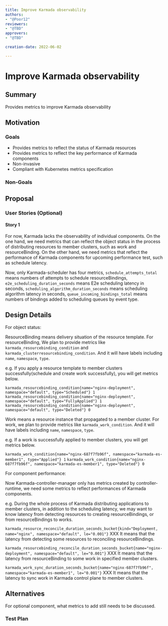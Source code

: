 ```yaml
---
title: Improve Karmada observability
authors:
- "@Poor12"
reviewers:
- "@TBD"
approvers:
- "@TBD"

creation-date: 2022-06-02

---
```


# Improve Karmada observability

## Summary

Provides metrics to improve Karmada observability

## Motivation

### Goals

- Provides metrics to reflect the status of Karmada resources
- Provides metrics to reflect the key performance of Karmada components
- Non-invasive
- Compliant with Kubernetes metrics specification

### Non-Goals

## Proposal

### User Stories (Optional)

#### Story 1

For now, Karmada lacks the observability of individual components. On the one hand, we need metrics that can reflect the object status in the process of distributing resources to member clusters, such as work and resourceBinding. On the other hand, we need metrics that reflect the performance of Karmada components for upcoming performance test, such as schedule latency.

Now, only Karmada-scheduler has four metrics, `schedule_attempts_total` means numbers of attempts to schedule resourceBindings, `e2e_scheduling_duration_seconds` means E2e scheduling latency in seconds, `scheduling_algorithm_duration_seconds` means scheduling algorithm latency in seconds, `queue_incoming_bindings_total` means numbers of bindings added to scheduling queues by event type.

## Design Details

For object status:

ResourceBinding means delivery situation of the resource template. For resourceBinding, We plan to provide metrics like `karmada_resourcebinding_condition` and `karmada_clusterresourcebinding_condition`. And it will have labels including `name`, `namespace`, `type`.

e.g. If you apply a resource template to member clusters successfully(schedule and create work successfully), you will get metrics below.

`karmada_resourcebinding_condition{name="nginx-deployment", namespace="default", type="Scheduled"} 1`
`karmada_resourcebinding_condition{name="nginx-deployment", namespace="default", type="FullyApplied"} 1`
`karmada_resourcebinding_condition{name="nginx-deployment", namespace="default", type="Deleted"} 0`

Work means a resource instance that propagated to a member cluster. For work, we plan to provide metrics like `karmada_work_condition`. And it will have labels including `name`, `namespace`, `type`.

e.g. If a work is successfully applied to member clusters, you will get metrics below.

`karmada_work_condition{name="nginx-687f7fb96f", namespace="karmada-es-member1", type="Applied"} 1`
`karmada_work_condition{name="nginx-687f7fb96f", namespace="karmada-es-member1", type="Deleted"} 0`

For component performance:

Now Karmada-controller-manager only has metrics created by controller-runtime, we need some metrics to reflect performances of Karmada components.

e.g. During the whole process of Karmada distributing applications to member clusters, in addition to the scheduling latency, we may want to know latency from detecting resources to creating resourceBindings, or from resourceBindings to works.

`karmada_resource_reconcile_duration_seconds_bucket{kind="Deployment, name="nginx", namespace="default", le="0.001"}` XXX
It means that the latency from detecting some resources to reconciling resourceBindings.

`karmada_resourcebinding_reconcile_duration_seconds_bucket{name="nginx-deployment", namespace="default", le="0.001"}` XXX
It means that the latency from resourceBinding to some work in specified member clusters.

`karmada_work_sync_duration_seconds_bucket{name="nginx-687f7fb96f", namespace="karmada-es-member1", le="0.001"}` XXX
It means that the latency to sync work in Karmada control plane to member clusters.

## Alternatives

For optional component, what metrics to add still needs to be discussed. 

### Test Plan

